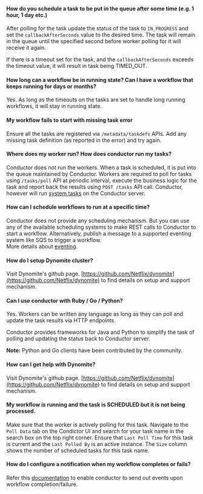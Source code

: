 

#### How do you schedule a task to be put in the queue after some time (e.g. 1 hour, 1 day etc.)

After polling for the task update the status of the task to `IN_PROGRESS` and set the `callbackAfterSeconds` value to the desired time.  The task will remain in the queue until the specified second before worker polling for it will receive it again.

If there is a timeout set for the task, and the `callbackAfterSeconds` exceeds the timeout value, it will result in task being TIMED_OUT.
	
#### How long can a workflow be in running state?  Can I have a workflow that keeps running for days or months?

Yes.  As long as the timeouts on the tasks are set to handle long running workflows, it will stay in running state.

#### My workflow fails to start with missing task error

Ensure all the tasks are registered via `/metadata/taskdefs` APIs.  Add any missing task definition (as reported in the error) and try again.

#### Where does my worker run?  How does conductor run my tasks?

Conductor does not run the workers.  When a task is scheduled, it is put into the queue maintained by Conductor.  Workers are required to poll for tasks using `/tasks/poll` API at periodic interval, execute the business logic for the task and report back the results using `POST /tasks` API call. 
Conductor, however will run [system tasks](/configuration/systask/) on the Conductor server.

#### How can I schedule workflows to run at a specific time?

Conductor does not provide any scheduling mechanism.  But you can use any of the available scheduling systems to make REST calls to Conductor to start a workflow.  Alternatively, publish a message to a supported eventing system like SQS to trigger a workflow.  
More details about [eventing](/events).

#### How do I setup Dynomite cluster?

Visit Dynomite's github page.  [https://github.com/Netflix/dynomite](https://github.com/Netflix/dynomite) to find details on setup and support mechanism.

#### Can I use conductor with Ruby / Go / Python?

Yes.  Workers can be written any language as long as they can poll and update the task results via HTTP endpoints.

Conductor provides frameworks for Java and Python to simplify the task of polling and updating the status back to Conductor server.

**Note:** Python and Go clients have been contributed by the community.

#### How can I get help with Dynomite?

Visit Dynomite's github page.  [https://github.com/Netflix/dynomite](https://github.com/Netflix/dynomite) to find details on setup and support mechanism.

#### My workflow is running and the task is SCHEDULED but it is not being processed.

Make sure that the worker is actively polling for this task. Navigate to the `Poll Data` tab on the Condictor UI and search for your task name in the search box on the top right corner. Ensure that `Last Poll Time` for this task is current and the `Last Polled By` is an active instance. The `Size` column shows the number of scheduled tasks for this task name.

#### How do I configure a notification when my workflow completes or fails?

Refer this [documentation](./configuration/workflowdef/#workflow-notifications) to enable conductor to send out events upon workflow completion/failure.

